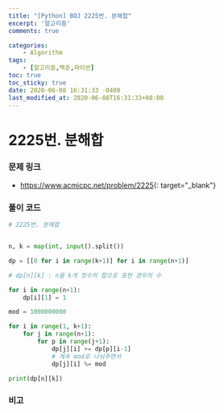```yaml
---
title: "[Python] BOJ 2225번. 분해합"
excerpt: '알고리즘'
comments: true

categories:
    - Algorithm
tags:
    - [알고리즘,백준,파이썬]
toc: true
toc_sticky: true
date: 2020-06-08 16:31:33 -0400
last_modified_at: 2020-06-08T16:31:33+08:00
---
```


# 2225번. 분해합

### 문제 링크
- <https://www.acmicpc.net/problem/2225>{: target="\_blank"}

### 풀이 코드

```python
# 2225번. 분해합


n, k = map(int, input().split())

dp = [[0 for i in range(k+1)] for i in range(n+1)]

# dp[n][k] : n을 k개 정수의 합으로 표현 경우의 수

for i in range(n+1):
    dp[i][1] = 1

mod = 1000000000

for i in range(1, k+1):
    for j in range(n+1):
        for p in range(j+1):
            dp[j][i] += dp[p][i-1]
            # 계속 mod로 나눠주면서
            dp[j][i] %= mod

print(dp[n][k])
```

### 비고